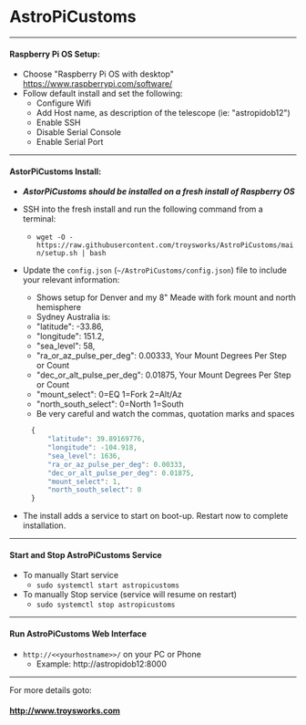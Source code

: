 # AstroPiCustoms
---
#### Raspberry Pi OS Setup:
* Choose "Raspberry Pi OS with desktop" 
    https://www.raspberrypi.com/software/
* Follow default install and set the following:
    * Configure Wifi
    * Add Host name, as description of the telescope (ie: "astropidob12")
    * Enable SSH
    * Disable Serial Console 
    * Enable Serial Port
---
#### AstorPiCustoms Install:
* **_AstorPiCustoms should be installed on a fresh install of Raspberry OS_**
* SSH into the fresh install and run the following command from a terminal: 
    * `wget -O - https://raw.githubusercontent.com/troysworks/AstroPiCustoms/main/setup.sh | bash`
* Update the `config.json` (`~/AstroPiCustoms/config.json`) file to include your relevant information:
    
    * Shows setup for Denver and my 8" Meade with fork mount and north hemisphere
    * Sydney Australia is:
    * "latitude": -33.86,
    * "longitude": 151.2,
    * "sea_level": 58,
    * "ra_or_az_pulse_per_deg": 0.00333, Your Mount Degrees Per Step or Count
    * "dec_or_alt_pulse_per_deg": 0.01875, Your Mount Degrees Per Step or Count
    * "mount_select": 0=EQ 1=Fork 2=Alt/Az
    * "north_south_select": 0=North 1=South
    * Be very careful and watch the commas, quotation marks and spaces
    ```javascript
      {
          "latitude": 39.89169776,
          "longitude": -104.918,
          "sea_level": 1636,
          "ra_or_az_pulse_per_deg": 0.00333,
          "dec_or_alt_pulse_per_deg": 0.01875,
          "mount_select": 1,
          "north_south_select": 0
      }
* The install adds a service to start on boot-up. Restart now to complete installation.
---
#### Start and Stop AstroPiCustoms Service
* To manually Start service
    * `sudo systemctl start astropicustoms`  
* To manually Stop service (service will resume on restart)
    * `sudo systemctl stop astropicustoms`
---
#### Run AstroPiCustoms Web Interface
* `http://<<yourhostname>>/` on your PC or Phone
    * Example: http://astropidob12:8000
---
For more details goto:
#### http://www.troysworks.com
